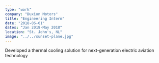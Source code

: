```yaml
---
type: "work"
company: "Duxion Motors"
title: "Engineering Intern"
date: "2018-06-01"
dates: "Jan 2018-May 2018"
location: "St. John's, NL"
image: "../../sunset-plane.jpg"
---
```


Developed a thermal cooling solution for next-generation electric aviation technology
